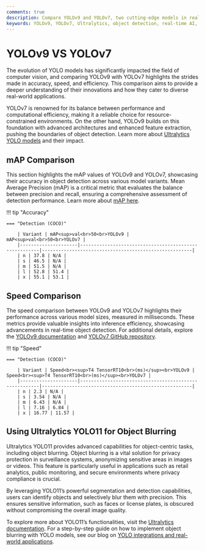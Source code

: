 ```yaml
---
comments: true
description: Compare YOLOv9 and YOLOv7, two cutting-edge models in real-time object detection and computer vision. Explore their performance, efficiency, and advancements in edge AI and Ultralytics technologies to determine the best fit for your applications.
keywords: YOLOv9, YOLOv7, Ultralytics, object detection, real-time AI, edge AI, computer vision, model comparison
---
```


# YOLOv9 VS YOLOv7

The evolution of YOLO models has significantly impacted the field of computer vision, and comparing YOLOv9 with YOLOv7 highlights the strides made in accuracy, speed, and efficiency. This comparison aims to provide a deeper understanding of their innovations and how they cater to diverse real-world applications.

YOLOv7 is renowned for its balance between performance and computational efficiency, making it a reliable choice for resource-constrained environments. On the other hand, YOLOv9 builds on this foundation with advanced architectures and enhanced feature extraction, pushing the boundaries of object detection. Learn more about [Ultralytics YOLO models](https://docs.ultralytics.com/models/yolov8/) and their impact.

## mAP Comparison

This section highlights the mAP values of YOLOv9 and YOLOv7, showcasing their accuracy in object detection across various model variants. Mean Average Precision (mAP) is a critical metric that evaluates the balance between precision and recall, ensuring a comprehensive assessment of detection performance. Learn more about [mAP here](https://www.ultralytics.com/glossary/mean-average-precision-map).

!!! tip "Accuracy"

    === "Detection (COCO)"

    	| Variant | mAP<sup>val<br>50<br>YOLOv9 | mAP<sup>val<br>50<br>YOLOv7 |
    	|---------------------|-------------------------------------------------------|-------------------------------------------------------|
    	| n | 37.8 | N/A |
    	| s | 46.5 | N/A |
    	| m | 51.5 | N/A |
    	| l | 52.8 | 51.4 |
    	| x | 55.1 | 53.1 |


## Speed Comparison

The speed comparison between YOLOv9 and YOLOv7 highlights their performance across various model sizes, measured in milliseconds. These metrics provide valuable insights into inference efficiency, showcasing advancements in real-time object detection. For additional details, explore the [YOLOv9 documentation](https://docs.ultralytics.com/models/yolov9/) and [YOLOv7 GitHub repository](https://github.com/WongKinYiu/yolov7).

!!! tip "Speed"

    === "Detection (COCO)"

    	| Variant | Speed<br><sup>T4 TensorRT10<br>(ms)</sup><br>YOLOv9 | Speed<br><sup>T4 TensorRT10<br>(ms)</sup><br>YOLOv7 |
    	|---------------------|-------------------------------------------------------|-------------------------------------------------------|
    	| n | 2.3 | N/A |
    	| s | 3.54 | N/A |
    	| m | 6.43 | N/A |
    	| l | 7.16 | 6.84 |
    	| x | 16.77 | 11.57 |

## Using Ultralytics YOLO11 for Object Blurring

Ultralytics YOLO11 provides advanced capabilities for object-centric tasks, including object blurring. Object blurring is a vital solution for privacy protection in surveillance systems, anonymizing sensitive areas in images or videos. This feature is particularly useful in applications such as retail analytics, public monitoring, and secure environments where privacy compliance is crucial.

By leveraging YOLO11’s powerful segmentation and detection capabilities, users can identify objects and selectively blur them with precision. This ensures sensitive information, such as faces or license plates, is obscured without compromising the overall image quality.

To explore more about YOLO11’s functionalities, visit the [Ultralytics documentation](https://docs.ultralytics.com/guides/). For a step-by-step guide on how to implement object blurring with YOLO models, see our blog on [YOLO integrations and real-world applications](https://www.ultralytics.com/blog/how-to-use-ultralytics-yolo11-for-object-detection).
